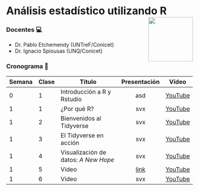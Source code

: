 


# Análisis estadístico utilizando R <a href='https://github.com/spiousas/Inferencia_con_R_UNQ2021'><img src='https://ddhh.unq.edu.ar/wp-content/uploads/2017/04/Logo-UNQ-RGB.png' align="right" height="120" /></a>

### Docentes 💻

-   Dr. Pablo Etchemendy (UNTreF/Conicet)
-   Dr. Ignacio Spiousas (UNQ/Conicet)

### Cronograma 📆

| Semana | Clase | Título                                | Presentación                                              | Vídeo                                                                                      |
| ------ | ----- | ------------------------------------- | :-------------------------------------------------------: | :----------------------------------------------------------------------------------------: |
| 0      | 1     | Introducción a R y Rstudio  | asd | [YouTube](https://www.youtube.com/watch?v=NOwcUHaqlyI&list=PL9Cl0jpAAyjw3OtpK8omF19AJeUrmSF-f&index=1)
| 1      | 1     | ¿Por qué R?  | svx | [YouTube](https://www.youtube.com/watch?v=SfQ9JF72GvI&list=PL9Cl0jpAAyjw3OtpK8omF19AJeUrmSF-f&index=2)
| 1      | 2     | Bienvenidos al Tidyverse  | svx | [YouTube](https://www.youtube.com/watch?v=l1ow5g2aUhs&list=PL9Cl0jpAAyjw3OtpK8omF19AJeUrmSF-f&index=3)
| 1      | 3     | El Tidyverse en acción  | svx | [YouTube](https://www.youtube.com/watch?v=MpypVMxu3V8&list=PL9Cl0jpAAyjw3OtpK8omF19AJeUrmSF-f&index=4)
| 1      | 4     | Visualización de datos: *A New Hope*  | svx | [YouTube](https://www.youtube.com/watch?v=LE2QVqLcvE0&list=PL9Cl0jpAAyjw3OtpK8omF19AJeUrmSF-f&index=5)
| 1      | 5     | Video  | [link](https://spiousas.github.io/Inferencia_con_R_UNQ2021/Presentaciones/ggplot_2.html) | [YouTube](https://spiousas.github.io/Inferencia_con_R_UNQ2021/Presentaciones/ggplot_2.html)
| 1      | 6     | Video  | svx | [YouTube](https://spiousas.github.io/Inferencia_con_R_UNQ2021/Presentaciones/ggplot_2.html)

